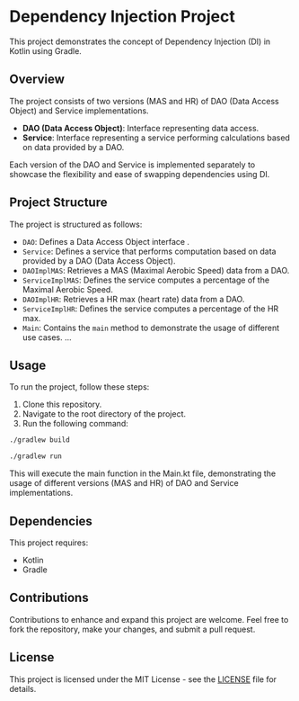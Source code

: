 # Dependency Injection Project

This project demonstrates the concept of Dependency Injection (DI) in Kotlin using Gradle.

## Overview

The project consists of two versions (MAS and HR) of DAO (Data Access Object) and Service implementations.

- **DAO (Data Access Object)**: Interface representing data access.
- **Service**: Interface representing a service performing calculations based on data provided by a DAO.

Each version of the DAO and Service is implemented separately to showcase the flexibility and ease of swapping dependencies using DI.

## Project Structure

The project is structured as follows:

- `DAO`: Defines a Data Access Object interface .
- `Service`: Defines a service that performs computation based on data provided by a DAO (Data Access Object).
- `DAOImplMAS`: Retrieves a MAS (Maximal Aerobic Speed) data from a DAO.
- `ServiceImplMAS`: Defines the service computes a percentage of the Maximal Aerobic Speed.
- `DAOImplHR`: Retrieves a HR max (heart rate) data from a DAO.
- `ServiceImplHR`: Defines the service computes a percentage of the HR max.
- `Main`: Contains the `main` method to demonstrate the usage of different use cases.
...

## Usage

To run the project, follow these steps:

1. Clone this repository.
2. Navigate to the root directory of the project.
3. Run the following command:

```bash
./gradlew build
```

```bash
./gradlew run
```
This will execute the main function in the Main.kt file, demonstrating the usage of different versions (MAS and HR) of DAO and Service implementations.

## Dependencies

This project requires:

- Kotlin
- Gradle

## Contributions

Contributions to enhance and expand this project are welcome. Feel free to fork the repository, make your changes, and submit a pull request.

## License

This project is licensed under the MIT License - see the [LICENSE](LICENSE) file for details.